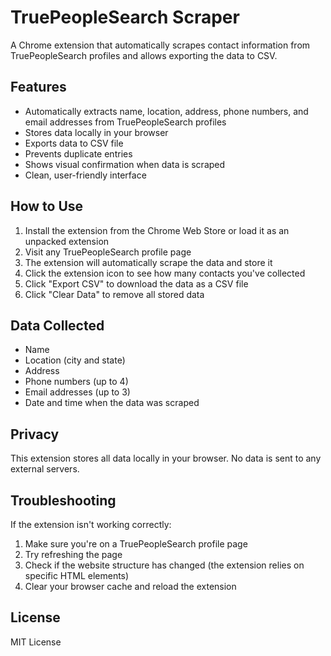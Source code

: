 # TruePeopleSearch Scraper

A Chrome extension that automatically scrapes contact information from TruePeopleSearch profiles and allows exporting the data to CSV.

## Features

- Automatically extracts name, location, address, phone numbers, and email addresses from TruePeopleSearch profiles
- Stores data locally in your browser
- Exports data to CSV file
- Prevents duplicate entries
- Shows visual confirmation when data is scraped
- Clean, user-friendly interface

## How to Use

1. Install the extension from the Chrome Web Store or load it as an unpacked extension
2. Visit any TruePeopleSearch profile page
3. The extension will automatically scrape the data and store it
4. Click the extension icon to see how many contacts you've collected
5. Click "Export CSV" to download the data as a CSV file
6. Click "Clear Data" to remove all stored data

## Data Collected

- Name
- Location (city and state)
- Address
- Phone numbers (up to 4)
- Email addresses (up to 3)
- Date and time when the data was scraped

## Privacy

This extension stores all data locally in your browser. No data is sent to any external servers.

## Troubleshooting

If the extension isn't working correctly:

1. Make sure you're on a TruePeopleSearch profile page
2. Try refreshing the page
3. Check if the website structure has changed (the extension relies on specific HTML elements)
4. Clear your browser cache and reload the extension

## License

MIT License
